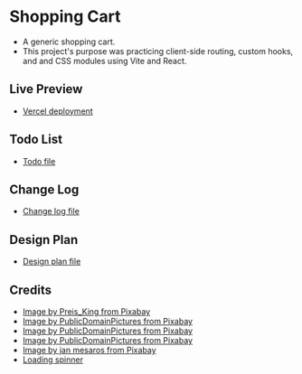 # Shopping Cart

- A generic shopping cart.
- This project's purpose was practicing client-side routing, custom hooks, and and CSS modules using Vite and React.

## Live Preview

- [Vercel deployment](https://shopping-cart-delta-cyan.vercel.app/)

## Todo List

- [Todo file](./docs/TODO.md)

## Change Log

- [Change log file](./docs/CHANGELOG.md)

## Design Plan

- [Design plan file](./docs/DESIGN.md)

## Credits

- [Image by Preis_King from Pixabay](https://pixabay.com/photos/online-shopping-amazon-shop-4532460/)
- [Image by PublicDomainPictures from Pixabay](https://pixabay.com/photos/bag-buying-carry-customer-cute-15841/)
- [Image by PublicDomainPictures from Pixabay](https://pixabay.com/photos/coins-money-profit-savings-stack-18134/)
- [Image by PublicDomainPictures from Pixabay](https://pixabay.com/photos/birthday-box-celebration-christmas-2019/)
- [Image by jan mesaros from Pixabay](https://pixabay.com/photos/box-open-top-package-packaging-550405/)
- [Loading spinner](https://loading.io/css/)
